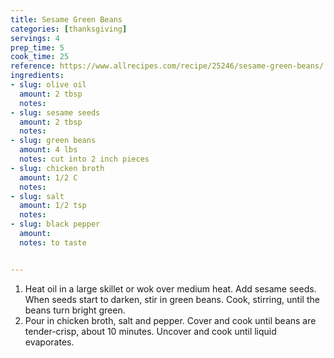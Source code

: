 ```yaml
---
title: Sesame Green Beans
categories: [thanksgiving]
servings: 4
prep_time: 5
cook_time: 25
reference: https://www.allrecipes.com/recipe/25246/sesame-green-beans/ 
ingredients:
- slug: olive oil
  amount: 2 tbsp
  notes:
- slug: sesame seeds
  amount: 2 tbsp
  notes:
- slug: green beans
  amount: 4 lbs
  notes: cut into 2 inch pieces
- slug: chicken broth
  amount: 1/2 C
  notes:
- slug: salt 
  amount: 1/2 tsp
  notes:
- slug: black pepper 
  amount:
  notes: to taste


---
```


1. Heat oil in a large skillet or wok over medium heat. Add sesame seeds. When seeds start to darken, stir in green beans. Cook, stirring, until the beans turn bright green.
2. Pour in chicken broth, salt and pepper. Cover and cook until beans are tender-crisp, about 10 minutes. Uncover and cook until liquid evaporates.
